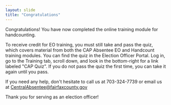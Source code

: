 ```yaml
---
layout: slide
title: "Congratulations"
---
```


Congratulations! You have now completed the online training module for handcounting.  

To receive credit for EO training, you must still take and pass the quiz, which covers material from both the CAP Absentee EO and Handcount training modules. You can find the quiz in the Election Officer Portal. Log in, go to the Training tab, scroll down, and look in the bottom-right for a link labeled "CAP Quiz". If you do not pass the quiz the first time, you can take it again until you pass.

If you need any help, don't hesitate to call us at 703-324-7739 or email us at CentralAbsentee@fairfaxcounty.gov

Thank you for serving as an election officer!
